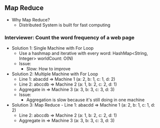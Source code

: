## Map Reduce
- Why Map Reduce?
	- Distributed System is built for fast computing

### Interviewer: Count the word frequency of a web page
- Solution 1: Single Machine with For Loop
	- Use a hashmap and iterative with every word: HashMap<String, Integer> worldCount: O(N)
	- Issue:
		- Slow: How to improve
- Solution 2: Multiple Machine with For Loop
	- Line 1: abacdd => Machine 1 (a: 2, b: 1, c: 1, d: 2)
	- Line 2: abccdb => Machine 2 (a: 1, b: 2, c: 2, d: 1)
	- Aggregate in => Machine 3 (a: 3, b: 3, c: 3, d: 3)
	- Issue:
		- Aggregation is slow because it's still doing in one machine
- Solution 3: Map Reduce
		- Line 1: abacdd => Machine 1 (a: 2, b: 1, c: 1, d: 2)
	- Line 2: abccdb => Machine 2 (a: 1, b: 2, c: 2, d: 1)
	- Aggregate in => Machine 3 (a: 3, b: 3, c: 3, d: 3)
<!--stackedit_data:
eyJoaXN0b3J5IjpbLTQyMTI0NjY4NywxOTI5MDQ1MDAyLDczMD
k5ODExNl19
-->
